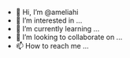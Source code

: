 - 👋 Hi, I’m @ameliahi
- 👀 I’m interested in ...
- 🌱 I’m currently learning ...
- 💞️ I’m looking to collaborate on ...
- 📫 How to reach me ...

<!---
ameliahi/ameliahi is a ✨ special ✨ repository because its `README.md` (this file) appears on your GitHub profile.
You can click the Preview link to take a look at your changes.
--->
